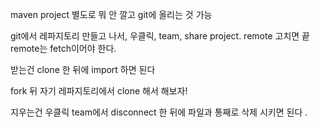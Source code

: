 maven project 별도로 뭐 안 깔고 git에 올리는 것 가능    

git에서 레파지토리 만들고 나서, 우클릭, team, share project. 
remote 고치면 끝 remote는 fetch이어야 한다.   

   
   
받는건 clone 한 뒤에 import 하면 된다   

fork 뒤 자기 레파지토리에서 clone 해서 해보자!    


지우는건 우클릭 team에서 disconnect 한 뒤에 파일과 통째로 삭제 시키면 된다 .